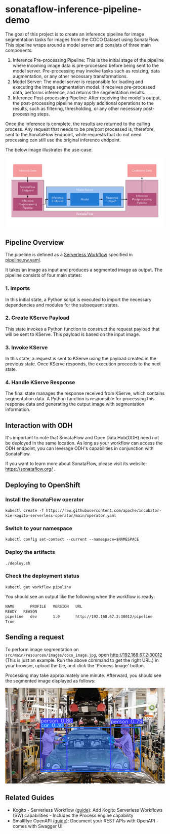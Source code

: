 # sonataflow-inference-pipeline-demo

The goal of this project is to create an inference pipeline for image segmentation tasks for images from the COCO Dataset using SonataFlow. This pipeline wraps around a model server and consists of three main components:

1. Inference Pre-processing Pipeline: This is the initial stage of the pipeline where incoming image data is pre-processed before being sent to the model server. Pre-processing may involve tasks such as resizing, data augmentation, or any other necessary transformations.
2. Model Server: The model server is responsible for loading and executing the image segmentation model. It receives pre-processed data, performs inference, and returns the segmentation results.
3. Inference Post-processing Pipeline: After receiving the model's output, the post-processing pipeline may apply additional operations to the results, such as filtering, thresholding, or any other necessary post-processing steps.

Once the inference is complete, the results are returned to the calling process. Any request that needs to be pre/post processed is, therefore, sent to the SonataFlow Endpoint, while requests that do not need processing can still use the original inference endpoint.

The below image illustrates the use-case:

![](docs/Architecture.png)

## Pipeline Overview

The pipeline is defined as a [Serverless Workflow](https://serverlessworkflow.io/) specified in [pipeline.sw.yaml](src/main/resources/pipeline.sw.yaml).

It takes an image as input and produces a segmented image as output. The pipeline consists of four main states:

### 1. Imports

In this initial state, a Python script is executed to import the necessary dependencies and modules for the subsequent states.

### 2. Create KServe Payload

This state invokes a Python function to construct the request payload that will be sent to KServe. This payload is based on the input image.

### 3. Invoke KServe

In this state, a request is sent to KServe using the payload created in the previous state. Once KServe responds, the execution proceeds to the next state.

### 4. Handle KServe Response

The final state manages the response received from KServe, which contains segmentation data. A Python function is responsible for processing this response data and generating the output image with segmentation information.

## Interaction with ODH
It's important to note that SonataFlow and Open Data Hub(ODH) need not be deployed in the same location. As long as your workflow can access the ODH endpoint, you can leverage ODH's capabilities in conjunction with SonataFlow.

If you want to learn more about SonataFlow, please visit its website: https://sonataflow.org/ .

## Deploying to OpenShift

### Install the SonataFlow operator

```shell
kubectl create -f https://raw.githubusercontent.com/apache/incubator-kie-kogito-serverless-operator/main/operator.yaml
```

### Switch to your namespace

```shell
kubectl config set-context --current --namespace=$NAMESPACE
```

### Deploy the artifacts

```shell
./deploy.sh
```

### Check the deployment status

```shell
kubectl get workflow pipeline
```

You should see an output like the following when the workflow is ready:

```shell
NAME       PROFILE   VERSION   URL                                  READY   REASON
pipeline   dev       1.0       http://192.168.67.2:30012/pipeline   True
```

## Sending a request

To perform image segmentation on `src/main/resources/images/coco_image.jpg`, open http://192.168.67.2:30012 (This is just an example. Run the above command to get the right URL.) in your browser, upload the file, and click the 'Process Image' button.

Processing may take approximately one minute. Afterward, you should see the segmented image displayed as follows:

![Segmented image](/src/test/resources/output.png "Segmented image")

## Related Guides

- Kogito - Serverless Workflow ([guide](https://quarkus.io/version/2.13/guides/kogito)): Add Kogito Serverless Workflows (SW) capabilities - Includes the Process engine capability
- SmallRye OpenAPI ([guide](https://quarkus.io/guides/openapi-swaggerui)): Document your REST APIs with OpenAPI - comes with Swagger UI
